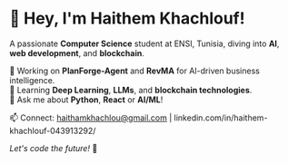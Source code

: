 # 👋 Hey, I'm Haithem Khachlouf!

A passionate **Computer Science** student at ENSI, Tunisia, diving into **AI**, **web development**, and **blockchain**.

🔭 Working on **PlanForge-Agent** and **RevMA** for AI-driven business intelligence.  
🌱 Learning **Deep Learning**, **LLMs**, and **blockchain technologies**.  
💬 Ask me about **Python**, **React** or **AI/ML**!  

📫 Connect: haithamkhachlou@gmail.com | linkedin.com/in/haithem-khachlouf-043913292/

*Let's code the future!* 🚀
